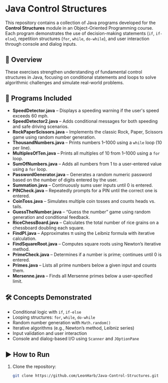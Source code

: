 # Java Control Structures

This repository contains a collection of Java programs developed for the **Control Structures** module in an Object-Oriented Programming course. Each program demonstrates the use of decision-making statements (`if`, `if-else`), repetition structures (`for`, `while`, `do-while`), and user interaction through console and dialog inputs.

## 📘 Overview
These exercises strengthen understanding of fundamental control structures in Java, focusing on conditional statements and loops to solve algorithmic challenges and simulate real-world problems.

## 🧩 Programs Included
- **SpeedDetector.java** – Displays a speeding warning if the user's speed exceeds 60 mph.  
- **SpeedDetector2.java** – Adds conditional messages for both speeding and safe driving scenarios.  
- **RockPaperScissors.java** – Implements the classic Rock, Paper, Scissors game using random number generation.  
- **ThousandNumbers.java** – Prints numbers 1–1000 using a `while` loop (10 per line).  
- **MultiplesOfTen.java** – Prints all multiples of 10 from 1–1000 using a `for` loop.  
- **SumOfNumbers.java** – Adds all numbers from 1 to a user-entered value using a `for` loop.  
- **PasswordGenerator.java** – Generates a random numeric password based on the number of digits entered by the user.  
- **Summation.java** – Continuously sums user inputs until 0 is entered.  
- **PINCheck.java** – Repeatedly prompts for a PIN until the correct one is entered.  
- **CoinToss.java** – Simulates multiple coin tosses and counts heads vs. tails.  
- **GuessTheNumber.java** – “Guess the number” game using random generation and conditional feedback.  
- **RiceChessBoard.java** – Calculates the total number of rice grains on a chessboard doubling each square.  
- **FindPI.java** – Approximates π using the Leibniz formula with iterative calculation.  
- **FindSquareRoot.java** – Computes square roots using Newton’s iterative method.  
- **PrimeCheck.java** – Determines if a number is prime; continues until 0 is entered.  
- **Primes.java** – Lists all prime numbers below a given input and counts them.  
- **Mersenne.java** – Finds all Mersenne primes below a user-specified limit.

## 🛠️ Concepts Demonstrated
- Conditional logic with `if`, `if-else`
- Looping structures: `for`, `while`, `do-while`
- Random number generation with `Math.random()`
- Iterative algorithms (e.g., Newton’s method, Leibniz series)
- Input validation and user interaction
- Console and dialog-based I/O using `Scanner` and `JOptionPane`

## ▶️ How to Run
1. Clone the repository:
   ```bash
   git clone https://github.com/LeonHarb/Java-Control-Structures.git
